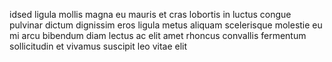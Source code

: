 idsed ligula mollis magna eu mauris et cras lobortis in luctus congue pulvinar
dictum dignissim eros ligula metus aliquam scelerisque molestie eu mi arcu
bibendum diam lectus ac elit amet rhoncus convallis fermentum sollicitudin et
vivamus suscipit leo vitae elit